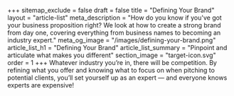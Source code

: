 +++
sitemap_exclude = false
draft = false
title = "Defining Your Brand"
layout = "article-list"
meta_description = "How do you know if you've got your business proposition right? We look at how to create a strong brand from day one, covering everything from business names to becoming an industry expert."
meta_og_image = "/images/defining-your-brand.png"
article_list_h1 = "Defining Your Brand"
article_list_summary = "Pinpoint and articulate what makes you different"
section_image = "target-icon.svg"
order = 1
+++
Whatever industry you’re in, there will be competition. By refining what you offer and knowing what to focus on when pitching to potential clients, you’ll set yourself up as an expert — and everyone knows experts are expensive!